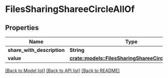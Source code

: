 # FilesSharingShareeCircleAllOf

## Properties

Name | Type | Description | Notes
------------ | ------------- | ------------- | -------------
**share_with_description** | **String** |  | 
**value** | [**crate::models::FilesSharingShareeCircleAllOfValue**](FilesSharingShareeCircle_allOf_value.md) |  | 

[[Back to Model list]](../README.md#documentation-for-models) [[Back to API list]](../README.md#documentation-for-api-endpoints) [[Back to README]](../README.md)


